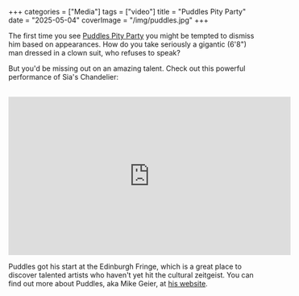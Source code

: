 +++
categories = ["Media"]
tags = ["video"]
title = "Puddles Pity Party"
date = "2025-05-04"
coverImage = "/img/puddles.jpg"
+++

The first time you see <a target="_blank" href="https://www.youtube.com/channel/UCbs7cZ6EdgXgZYL5LDoor2A">Puddles Pity Party</a> you might be tempted to dismiss him based on appearances. How do you take seriously a gigantic (6'8") man dressed in a clown suit, who refuses to speak?

<!--more-->

But you'd be missing out on an amazing talent. Check out this powerful performance of Sia's Chandelier:

<br>
<iframe width="560" height="315" src="https://www.youtube.com/embed/oNKC5qcMVp8?si=3cUYzVwrRvemU39A" title="YouTube video player" frameborder="0" allow="accelerometer; autoplay; clipboard-write; encrypted-media; gyroscope; picture-in-picture; web-share" referrerpolicy="strict-origin-when-cross-origin" allowfullscreen></iframe>

Puddles got his start at the Edinburgh Fringe, which is a great place to discover talented artists who haven't yet hit the cultural zeitgeist. You can find out more about Puddles, aka Mike Geier, at <a target="_blank" href="https://www.puddlespityparty.com">his website</a>.
